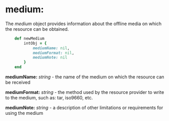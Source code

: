 # medium:

The *medium* object provides information about the offline media on which the resource can be obtained.

````ruby
    def newMedium
        intObj = {
            mediumName: nil,
            mediumFormat: nil,
            mediumNote: nil
        }
    end
````

__mediumName:__ *string* - the name of the medium on which the resource can be received

__mediumFormat:__ *string* - the method used by the resource provider to write to the medium, such as: tar, iso9660, etc.

__mediumNote:__ *string* - a description of other limitations or requirements for using the medium
